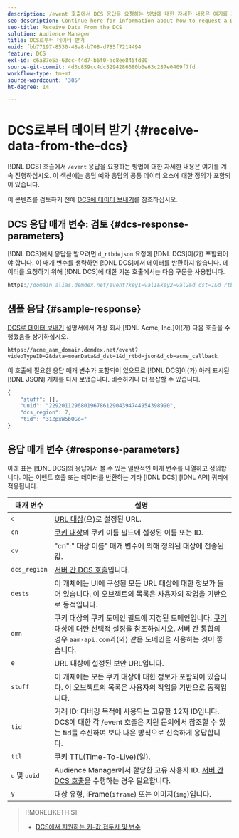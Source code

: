 ```yaml
---
description: /event 호출에서 DCS 응답을 요청하는 방법에 대한 자세한 내용은 여기를 계속 진행하십시오. 이 섹션에는 응답 예와 응답의 공통 데이터 요소에 대한 정의가 포함되어 있습니다.
seo-description: Continue here for information about how to request a DCS response in a /event call. This section includes a response example and definitions for common data elements in a response.
seo-title: Receive Data From the DCS
solution: Audience Manager
title: DCS로부터 데이터 받기
uuid: fbb77197-8530-48a8-b708-d785f7214494
feature: DCS
exl-id: c6a87e5a-63cc-44d7-b6f0-ac8ee845fd00
source-git-commit: 4d3c859cc4dc5294286680b0e63c287e0409f7fd
workflow-type: tm+mt
source-wordcount: '385'
ht-degree: 1%

---
```


# DCS로부터 데이터 받기 {#receive-data-from-the-dcs}

[!DNL DCS] 호출에서 `/event` 응답을 요청하는 방법에 대한 자세한 내용은 여기를 계속 진행하십시오. 이 섹션에는 응답 예와 응답의 공통 데이터 요소에 대한 정의가 포함되어 있습니다.

이 콘텐츠를 검토하기 전에 [DCS에 데이터 보내기](../../../api/dcs-intro/dcs-event-calls/dcs-url-send.md)를 참조하십시오.

## DCS 응답 매개 변수: 검토 {#dcs-response-parameters}

[!DNL DCS]에서 응답을 받으려면 `d_rtbd=json` 요청에 [!DNL DCS]이(가) 포함되어야 합니다. 이 매개 변수를 생략하면 [!DNL DCS]에서 데이터를 반환하지 않습니다. 데이터를 요청하기 위해 [!DNL DCS]에 대한 기본 호출에서는 다음 구문을 사용합니다.

```js
https://domain_alias.demdex.net/event?key1=val1&key2=val2&d_dst=1&d_rtbd=json&d_cb=callback
```

## 샘플 응답 {#sample-response}

[DCS로 데이터 보내기](../../../api/dcs-intro/dcs-event-calls/dcs-url-send.md) 설명서에서 가상 회사 [!DNL Acme, Inc.]이(가) 다음 호출을 수행했음을 상기하십시오.

`https://acme_aam_domain.demdex.net/event?videoTypeID=2&data=moarData&d_dst=1&d_rtbd=json&d_cb=acme_callback`

이 호출에 필요한 응답 매개 변수가 포함되어 있으므로 [!DNL DCS]이(가) 아래 표시된 [!DNL JSON] 개체를 다시 보냈습니다. 비슷하거나 더 복잡할 수 있습니다.

```js
{
    "stuff": [],
    "uuid": "22920112968019678612904394744954398990",
    "dcs_region": 7,
    "tid": "31ZpxW5bQGc="
}
```

## 응답 매개 변수 {#response-parameters}

아래 표는 [!DNL DCS]의 응답에서 볼 수 있는 일반적인 매개 변수를 나열하고 정의합니다. 이는 이벤트 호출 또는 데이터를 반환하는 기타 [!DNL DCS] [!DNL API] 쿼리에 적용됩니다.

| 매개 변수 | 설명 |
|--- |--- |
| `c` | [URL 대상](../../../features/destinations/create-url-destination.md)(으)로 설정된 URL. |
| `cn` | [쿠키 대상](../../../features/destinations/create-cookie-destination.md)의 쿠키 이름 필드에 설정된 이름 또는 ID. |
| `cv` | &quot;cn&quot;:&quot; 대상 이름&quot; 매개 변수에 의해 정의된 대상에 전송된 값. |
| `dcs_region` | [서버 간 DCS 호출](../../../api/dcs-intro/dcs-api-reference/dcs-regions.md)입니다. |
| `dests` | 이 개체에는 UI에 구성된 모든 URL 대상에 대한 정보가 들어 있습니다. 이 오브젝트의 목록은 사용자의 작업을 기반으로 동적입니다. |
| `dmn` | 쿠키 대상의 쿠키 도메인 필드에 지정된 도메인입니다. [쿠키 대상에 대한 선택적 설정](../../../features/destinations/cookie-destination-options.md)을 참조하십시오.  서버 간 통합의 경우 `aam-api.com`과(와) 같은 도메인을 사용하는 것이 좋습니다. |
| `e` | URL 대상에 설정된 보안 URL입니다. |
| `stuff` | 이 개체에는 모든 쿠키 대상에 대한 정보가 포함되어 있습니다. 이 오브젝트의 목록은 사용자의 작업을 기반으로 동적입니다. |
| `tid` | 거래 ID: 디버깅 목적에 사용되는 고유한 12자 ID입니다. DCS에 대한 각 /event 호출은 지원 문의에서 참조할 수 있는 tid를 수신하여 보다 나은 방식으로 신속하게 응답합니다. |
| `ttl` | 쿠키 TTL(Time-To-Live)(일). |
| `u` 및 `uuid` | Audience Manager에서 할당한 고유 사용자 ID. [서버 간 DCS 호출](../../../api/dcs-intro/dcs-s2s/dcs-s2s-calls.md)을 수행하는 경우 필요합니다. |
| `y` | 대상 유형, iFrame(`iframe`) 또는 이미지(`img`)입니다. |

>[!MORELIKETHIS]
>
>* [DCS에서 지원하는 키-값 접두사 및 변수](../../../api/dcs-intro/dcs-api-reference/dcs-keys.md)
